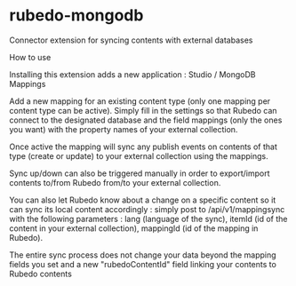 # rubedo-mongodb
Connector extension for syncing contents with external databases

How to use 

Installing this extension adds a new application : Studio / MongoDB Mappings

Add a new mapping for an existing content type (only one mapping per content type can be active). Simply fill in the settings so that Rubedo can connect to the designated database and the field mappings (only the ones you want) with the property names of your external collection.

Once active the mapping will sync any publish events on contents of that type (create or update) to your external collection using the mappings.

Sync up/down can also be triggered manually in order to export/import contents to/from Rubedo from/to your external collection.

You can also let Rubedo know about a change on a specific content so it can sync its local content accordingly : simply post to /api/v1/mappingsync with the following parameters : lang (language of the sync), itemId (id of the content in your external collection), mappingId (id of the mapping in Rubedo).

The entire sync process does not change your data beyond the mapping fields you set and a new "rubedoContentId" field linking your contents to Rubedo contents
